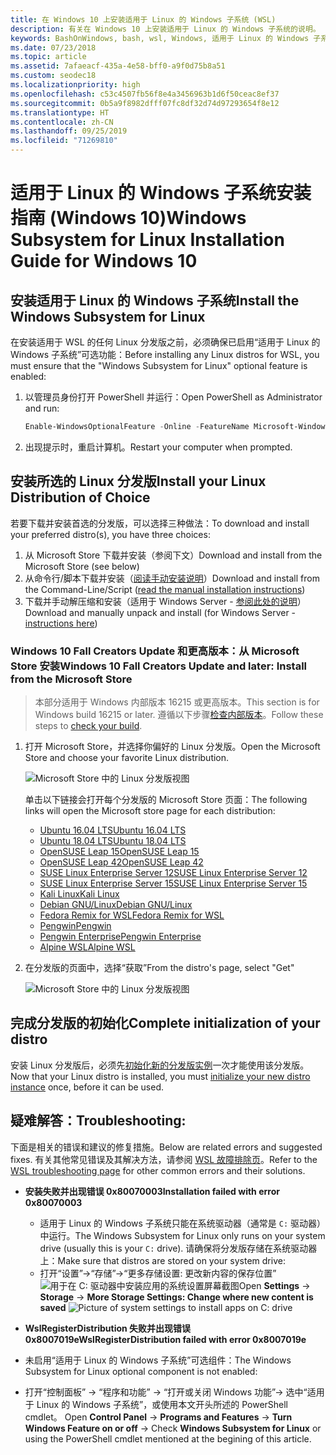 ```yaml
---
title: 在 Windows 10 上安装适用于 Linux 的 Windows 子系统 (WSL)
description: 有关在 Windows 10 上安装适用于 Linux 的 Windows 子系统的说明。
keywords: BashOnWindows, bash, wsl, Windows, 适用于 Linux 的 Windows 子系统, windowssubsystem, ubuntu, debian, suse, Windows 10, 安装
ms.date: 07/23/2018
ms.topic: article
ms.assetid: 7afaeacf-435a-4e58-bff0-a9f0d75b8a51
ms.custom: seodec18
ms.localizationpriority: high
ms.openlocfilehash: c53c4507fb56f8e4a3456963b1d6f50ceac8ef37
ms.sourcegitcommit: 0b5a9f8982dfff07fc8df32d74d97293654f8e12
ms.translationtype: HT
ms.contentlocale: zh-CN
ms.lasthandoff: 09/25/2019
ms.locfileid: "71269810"
---
```

# <a name="windows-subsystem-for-linux-installation-guide-for-windows-10"></a><span data-ttu-id="2beda-104">适用于 Linux 的 Windows 子系统安装指南 (Windows 10)</span><span class="sxs-lookup"><span data-stu-id="2beda-104">Windows Subsystem for Linux Installation Guide for Windows 10</span></span>

## <a name="install-the-windows-subsystem-for-linux"></a><span data-ttu-id="2beda-105">安装适用于 Linux 的 Windows 子系统</span><span class="sxs-lookup"><span data-stu-id="2beda-105">Install the Windows Subsystem for Linux</span></span>

<span data-ttu-id="2beda-106">在安装适用于 WSL 的任何 Linux 分发版之前，必须确保已启用“适用于 Linux 的 Windows 子系统”可选功能：</span><span class="sxs-lookup"><span data-stu-id="2beda-106">Before installing any Linux distros for WSL, you must ensure that the "Windows Subsystem for Linux" optional feature is enabled:</span></span>

1. <span data-ttu-id="2beda-107">以管理员身份打开 PowerShell 并运行：</span><span class="sxs-lookup"><span data-stu-id="2beda-107">Open PowerShell as Administrator and run:</span></span>
    ```powershell
    Enable-WindowsOptionalFeature -Online -FeatureName Microsoft-Windows-Subsystem-Linux
    ```

2. <span data-ttu-id="2beda-108">出现提示时，重启计算机。</span><span class="sxs-lookup"><span data-stu-id="2beda-108">Restart your computer when prompted.</span></span>

## <a name="install-your-linux-distribution-of-choice"></a><span data-ttu-id="2beda-109">安装所选的 Linux 分发版</span><span class="sxs-lookup"><span data-stu-id="2beda-109">Install your Linux Distribution of Choice</span></span>
<span data-ttu-id="2beda-110">若要下载并安装首选的分发版，可以选择三种做法：</span><span class="sxs-lookup"><span data-stu-id="2beda-110">To download and install your preferred distro(s), you have three choices:</span></span>
1. <span data-ttu-id="2beda-111">从 Microsoft Store 下载并安装（参阅下文）</span><span class="sxs-lookup"><span data-stu-id="2beda-111">Download and install from the Microsoft Store (see below)</span></span>
1. <span data-ttu-id="2beda-112">从命令行/脚本下载并安装（[阅读手动安装说明](install-manual.md)）</span><span class="sxs-lookup"><span data-stu-id="2beda-112">Download and install from the Command-Line/Script ([read the manual installation instructions](install-manual.md))</span></span>
1. <span data-ttu-id="2beda-113">下载并手动解压缩和安装（适用于 Windows Server - [参阅此处的说明](install-on-server.md)）</span><span class="sxs-lookup"><span data-stu-id="2beda-113">Download and manually unpack and install (for Windows Server - [instructions here](install-on-server.md))</span></span>

### <a name="windows-10-fall-creators-update-and-later-install-from-the-microsoft-store"></a><span data-ttu-id="2beda-114">Windows 10 Fall Creators Update 和更高版本：从 Microsoft Store 安装</span><span class="sxs-lookup"><span data-stu-id="2beda-114">Windows 10 Fall Creators Update and later: Install from the Microsoft Store</span></span>

> <span data-ttu-id="2beda-115">本部分适用于 Windows 内部版本 16215 或更高版本。</span><span class="sxs-lookup"><span data-stu-id="2beda-115">This section is for Windows build 16215 or later.</span></span>  <span data-ttu-id="2beda-116">遵循以下步骤[检查内部版本](troubleshooting.md#check-your-build-number)。</span><span class="sxs-lookup"><span data-stu-id="2beda-116">Follow these steps to [check your build](troubleshooting.md#check-your-build-number).</span></span> 

1. <span data-ttu-id="2beda-117">打开 Microsoft Store，并选择你偏好的 Linux 分发版。</span><span class="sxs-lookup"><span data-stu-id="2beda-117">Open the Microsoft Store and choose your favorite Linux distribution.</span></span>

    ![Microsoft Store 中的 Linux 分发版视图](media/store.png)

    <span data-ttu-id="2beda-119">单击以下链接会打开每个分发版的 Microsoft Store 页面：</span><span class="sxs-lookup"><span data-stu-id="2beda-119">The following links will open the Microsoft store page for each distribution:</span></span>

    * [<span data-ttu-id="2beda-120">Ubuntu 16.04 LTS</span><span class="sxs-lookup"><span data-stu-id="2beda-120">Ubuntu 16.04 LTS</span></span>](https://www.microsoft.com/store/apps/9pjn388hp8c9)
    * [<span data-ttu-id="2beda-121">Ubuntu 18.04 LTS</span><span class="sxs-lookup"><span data-stu-id="2beda-121">Ubuntu 18.04 LTS</span></span>](https://www.microsoft.com/store/apps/9N9TNGVNDL3Q)
    * [<span data-ttu-id="2beda-122">OpenSUSE Leap 15</span><span class="sxs-lookup"><span data-stu-id="2beda-122">OpenSUSE Leap 15</span></span>](https://www.microsoft.com/store/apps/9n1tb6fpvj8c)
    * [<span data-ttu-id="2beda-123">OpenSUSE Leap 42</span><span class="sxs-lookup"><span data-stu-id="2beda-123">OpenSUSE Leap 42</span></span>](https://www.microsoft.com/store/apps/9njvjts82tjx)
    * [<span data-ttu-id="2beda-124">SUSE Linux Enterprise Server 12</span><span class="sxs-lookup"><span data-stu-id="2beda-124">SUSE Linux Enterprise Server 12</span></span>](https://www.microsoft.com/store/apps/9p32mwbh6cns)
    * [<span data-ttu-id="2beda-125">SUSE Linux Enterprise Server 15</span><span class="sxs-lookup"><span data-stu-id="2beda-125">SUSE Linux Enterprise Server 15</span></span>](https://www.microsoft.com/store/apps/9pmw35d7fnlx)
    * [<span data-ttu-id="2beda-126">Kali Linux</span><span class="sxs-lookup"><span data-stu-id="2beda-126">Kali Linux</span></span>](https://www.microsoft.com/store/apps/9PKR34TNCV07)
    * [<span data-ttu-id="2beda-127">Debian GNU/Linux</span><span class="sxs-lookup"><span data-stu-id="2beda-127">Debian GNU/Linux</span></span>](https://www.microsoft.com/store/apps/9MSVKQC78PK6)
    * [<span data-ttu-id="2beda-128">Fedora Remix for WSL</span><span class="sxs-lookup"><span data-stu-id="2beda-128">Fedora Remix for WSL</span></span>](https://www.microsoft.com/store/apps/9n6gdm4k2hnc)
    * [<span data-ttu-id="2beda-129">Pengwin</span><span class="sxs-lookup"><span data-stu-id="2beda-129">Pengwin</span></span>](https://www.microsoft.com/store/apps/9NV1GV1PXZ6P)
    * [<span data-ttu-id="2beda-130">Pengwin Enterprise</span><span class="sxs-lookup"><span data-stu-id="2beda-130">Pengwin Enterprise</span></span>](https://www.microsoft.com/store/apps/9N8LP0X93VCP)
    * [<span data-ttu-id="2beda-131">Alpine WSL</span><span class="sxs-lookup"><span data-stu-id="2beda-131">Alpine WSL</span></span>](https://www.microsoft.com/store/apps/9p804crf0395)

1. <span data-ttu-id="2beda-132">在分发版的页面中，选择“获取”</span><span class="sxs-lookup"><span data-stu-id="2beda-132">From the distro's page, select "Get"</span></span>

    ![Microsoft Store 中的 Linux 分发版视图](media/UbuntuStore.png)

## <a name="complete-initialization-of-your-distro"></a><span data-ttu-id="2beda-134">完成分发版的初始化</span><span class="sxs-lookup"><span data-stu-id="2beda-134">Complete initialization of your distro</span></span>
<span data-ttu-id="2beda-135">安装 Linux 分发版后，必须先[初始化新的分发版实例](initialize-distro.md)一次才能使用该分发版。</span><span class="sxs-lookup"><span data-stu-id="2beda-135">Now that your Linux distro is installed, you must [initialize your new distro instance](initialize-distro.md) once, before it can be used.</span></span>

## <a name="troubleshooting"></a><span data-ttu-id="2beda-136">疑难解答：</span><span class="sxs-lookup"><span data-stu-id="2beda-136">Troubleshooting:</span></span> 

<span data-ttu-id="2beda-137">下面是相关的错误和建议的修复措施。</span><span class="sxs-lookup"><span data-stu-id="2beda-137">Below are related errors and suggested fixes.</span></span> <span data-ttu-id="2beda-138">有关其他常见错误及其解决方法，请参阅 [WSL 故障排除页](troubleshooting.md)。</span><span class="sxs-lookup"><span data-stu-id="2beda-138">Refer to the [WSL troubleshooting page](troubleshooting.md) for other common errors and their solutions.</span></span>

* <span data-ttu-id="2beda-139">**安装失败并出现错误 0x80070003**</span><span class="sxs-lookup"><span data-stu-id="2beda-139">**Installation failed with error 0x80070003**</span></span>
    * <span data-ttu-id="2beda-140">适用于 Linux 的 Windows 子系统只能在系统驱动器（通常是 `C:` 驱动器）中运行。</span><span class="sxs-lookup"><span data-stu-id="2beda-140">The Windows Subsystem for Linux only runs on your system drive (usually this is your `C:` drive).</span></span> <span data-ttu-id="2beda-141">请确保将分发版存储在系统驱动器上：</span><span class="sxs-lookup"><span data-stu-id="2beda-141">Make sure that distros are stored on your system drive:</span></span>  
    * <span data-ttu-id="2beda-142">打开“设置”->“存储”->“更多存储设置:    更改新内容的保存位置”
    ![用于在 C: 驱动器中安装应用的系统设置屏幕截图](media/AppStorage.png)</span><span class="sxs-lookup"><span data-stu-id="2beda-142">Open **Settings** -> **Storage** -> **More Storage Settings: Change where new content is saved**
![Picture of system settings to install apps on C: drive](media/AppStorage.png)</span></span>
    
    
 * <span data-ttu-id="2beda-143">**WslRegisterDistribution 失败并出现错误 0x8007019e**</span><span class="sxs-lookup"><span data-stu-id="2beda-143">**WslRegisterDistribution failed with error 0x8007019e**</span></span>   
  * <span data-ttu-id="2beda-144">未启用“适用于 Linux 的 Windows 子系统”可选组件：</span><span class="sxs-lookup"><span data-stu-id="2beda-144">The Windows Subsystem for Linux optional component is not enabled:</span></span> 
   * <span data-ttu-id="2beda-145">打开“控制面板” -> “程序和功能” -> “打开或关闭 Windows 功能”-> 选中“适用于 Linux 的 Windows 子系统”，或使用本文开头所述的 PowerShell cmdlet。    </span><span class="sxs-lookup"><span data-stu-id="2beda-145">Open **Control Panel** -> **Programs and Features** -> **Turn Windows Feature on or off** -> Check **Windows Subsystem for Linux** or using the PowerShell cmdlet mentioned at the begining of this article.</span></span>

